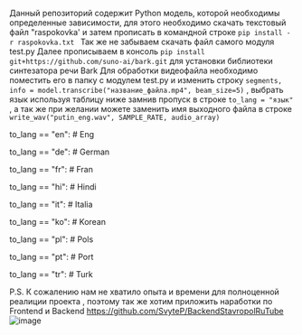 Данный репозиторий содержит Python модель, которой необходимы  определенные зависимости, для этого необходимо скачать текстовый файл "raspokovka' и затем прописать в командной строке ```pip install -r raspokovka.txt ``` 
Так же не забываем скачать файл самого модуля test.py
Далее прописываем в консоль ```pip install git+https://github.com/suno-ai/bark.git``` для установки  библиотеки синтезатора речи Bark
Для обработки видеофайла необходимо поместить его в папку с модулем test.py и изменить строку ```segments, info = model.transcribe("название_файла.mp4", beam_size=5)``` , выбрать язык используя таблицу ниже замнив пропуск в строке ```to_lang = "язык"``` , а  так же при желании можете заменить имя выходного файла в строке ```write_wav("putin_eng.wav", SAMPLE_RATE, audio_array)```

 to_lang == "en": # Eng
 
 to_lang == "de": # German 
 
 to_lang == "fr": # Fran
 
 to_lang == "hi": # Hindi
 
 to_lang == "it": # Italia
 
 to_lang == "ko": # Korean
 
 to_lang == "pl": # Pols
 
 to_lang == "pt": # Port
 
 to_lang == "tr": # Turk

 P.S. К сожалению нам не хватило опыта и времени для полноценной реалиции проекта , поэтому так же хотим приложить наработки  по Frontend и Backend 
 https://github.com/SvyteP/BackendStavropolRuTube
 ![image](https://github.com/SvyteP/RuTubeHack/assets/114248074/2dc7f255-8476-4275-9e6b-49ef77344bdd)
